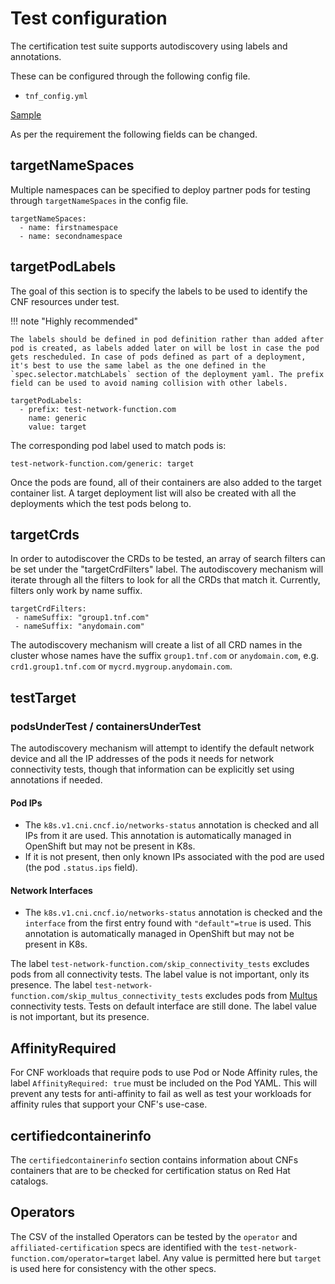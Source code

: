 # Test configuration

The certification test suite supports autodiscovery using labels and annotations.

These can be configured through the following config file.
  - `tnf_config.yml`

[Sample](https://github.com/test-network-function/cnf-certification-test/blob/main/cnf-certification-test/tnf_config.yml)

As per the requirement the following fields can be changed.

## targetNameSpaces

Multiple namespaces can be specified to deploy partner pods for testing through `targetNameSpaces` in the config file.

``` { .yaml .annotate }
targetNameSpaces:
  - name: firstnamespace
  - name: secondnamespace
```
## targetPodLabels
The goal of this section is to specify the labels to be used to identify the CNF resources under test.

!!! note "Highly recommended"

    The labels should be defined in pod definition rather than added after pod is created, as labels added later on will be lost in case the pod gets rescheduled. In case of pods defined as part of a deployment, it's best to use the same label as the one defined in the `spec.selector.matchLabels` section of the deployment yaml. The prefix field can be used to avoid naming collision with other labels.

``` { .yaml .annotate }
targetPodLabels:
  - prefix: test-network-function.com
    name: generic
    value: target
```

The corresponding pod label used to match pods is:
``` { .yaml .annotate }
test-network-function.com/generic: target
```

Once the pods are found, all of their containers are also added to the target container list. A target deployment list will also be created with all the deployments which the test pods belong to.

## targetCrds
In order to autodiscover the CRDs to be tested, an array of search filters can be set under the "targetCrdFilters" label. The autodiscovery mechanism will iterate through all the filters to look for all the CRDs that match it. Currently, filters only work by name suffix.

``` { .yaml .annotate }
targetCrdFilters:
 - nameSuffix: "group1.tnf.com"
 - nameSuffix: "anydomain.com"
```

The autodiscovery mechanism will create a list of all CRD names in the cluster whose names have the suffix `group1.tnf.com` or `anydomain.com`, e.g. `crd1.group1.tnf.com` or `mycrd.mygroup.anydomain.com`.

## testTarget
### podsUnderTest / containersUnderTest
The autodiscovery mechanism will attempt to identify the default network device and all the IP addresses of the pods it needs for network connectivity tests, though that information can be explicitly set using annotations if needed.


#### Pod IPs

* The `k8s.v1.cni.cncf.io/networks-status` annotation is checked and all IPs from it are used. This annotation is automatically managed in OpenShift but may not be present in K8s.
* If it is not present, then only known IPs associated with the pod are used (the pod `.status.ips` field).

#### Network Interfaces

* The `k8s.v1.cni.cncf.io/networks-status` annotation is checked and the `interface` from the first entry found with `"default"=true` is used. This annotation is automatically managed in OpenShift but may not be present in K8s.

The label `test-network-function.com/skip_connectivity_tests` excludes pods from all connectivity tests. The label value is not important, only its presence.
The label `test-network-function.com/skip_multus_connectivity_tests` excludes pods from [Multus](https://github.com/k8snetworkplumbingwg/multus-cni) connectivity tests. Tests on default interface are still done. The label value is not important, but its presence.

## AffinityRequired
For CNF workloads that require pods to use Pod or Node Affinity rules, the label `AffinityRequired: true` must be included on the Pod YAML.  This will prevent any tests for anti-affinity to fail as well as test your workloads for affinity rules that support your CNF's use-case.

## certifiedcontainerinfo

The `certifiedcontainerinfo` section contains information about CNFs containers that are
to be checked for certification status on Red Hat catalogs.

## Operators

The CSV of the installed Operators can be tested by the `operator` and `affiliated-certification` specs are identified with the `test-network-function.com/operator=target`
label. Any value is permitted here but `target` is used here for consistency with the other specs.

